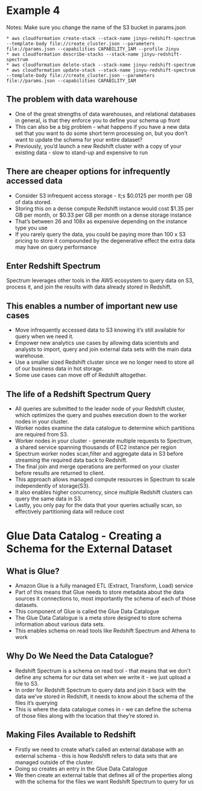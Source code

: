 # Example 4

Notes:
Make sure you change the name of the S3 bucket in params.json

```
* aws cloudformation create-stack --stack-name jinyu-redshift-spectrum --template-body file://create_cluster.json --parameters file://params.json --capabilities CAPABILITY_IAM --profile Jinyu
* aws cloudformation describe-stacks --stack-name jinyu-redshift-spectrum
* aws cloudformation delete-stack --stack-name jinyu-redshift-spectrum
* aws cloudformation update-stack --stack-name jinyu-redshift-spectrum --template-body file://create_cluster.json --parameters file://params.json --capabilities CAPABILITY_IAM
```

## The problem with data warehouse
* One of the great strengths of data warehouses, and relational databases in general, is that they enforce you to define your schema up front
* This can also be a big problem - what happens if you have a new data set that you want to do some short term processing on, but you don’t want to update the schema for your entire dataset?
* Previously, you’d launch a new Redshift cluster with a copy of your existing data - slow to stand-up and expensive to run

## There are cheaper options for infrequently accessed data
* Consider S3 infrequent access storage - it;s $0.0125 per month per GB of data stored.
* Storing this on a dense compute Redshift instance would cost $1.35 per GB per month, or $0.33 per GB per month on a dense storage instance
* That’s between 26 and 108x as expensive depending on the instance type you use
* If you rarely query the data, you could be paying more than 100 x S3 pricing to store it compounded by the degenerative effect the extra data may have on query performance

## Enter Redshift Spectrum
Spectrum leverages other tools in the AWS ecosystem to query data on S3, process it, and join the results with data already stored in Redshift.

## This enables a number of important new use cases
* Move infrequently accessed data to S3 knowing it’s still available for query when we need it.
* Empower new analytics use cases by allowing data scientists and analysts to import, query and join external data sets with the main data warehouse.
* Use a smaller sized Redshift cluster since we no longer need to store all of our business data in hot storage.
* Some use cases can move off of Redshift altogether.

## The life of a Redshift Spectrum Query
* All queries are submitted to the leader node of your Redshift cluster, which optimizes the query and pushes execution down to the worker nodes in your cluster.
* Worker nodes examine the data catalogue to determine which partitions are required from S3.
* Worker nodes in your cluster - generate multiple requests to Spectrum, a shared service spanning thousands of EC2 instance per region
* Spectrum worker nodes scan,filter and aggregate data in S3 before streaming the required data back to Redshift.
* The final join and merge operations are performed on your cluster before results are returned to client.
* This approach allows managed compute resources in Spectrum to scale independently of storage(S3).
* It also enables higher concurrency, since multiple Redshift clusters can query the same data in S3.
* Lastly, you only pay for the data that your queries actually scan, so effectively partitioning data will reduce cost


# Glue Data Catalog - Creating a Schema for the External Dataset

## What is Glue?
* Amazon Glue is a fully managed ETL (Extract, Transform, Load) service
* Part of this means that Glue needs to store metadata about the data sources it connections to, most importantly the schema of each of those datasets.
* This component of Glue is called the Glue Data Catalogue
* The Glue Data Catalogue is a meta store designed to store schema information about various data sets.
* This enables schema on read tools like Redshift Spectrum and Athena to work

## Why Do We Need the Data Catalogue?
* Redshift Spectrum is a schema on read tool - that means that we don’t define any schema for our data set when we write it - we just upload a file to S3.
* In order for Redshift Spectrum to query data and join it back with the data we’ve stored in Redshift, it needs to know about the schema of the files it’s querying
* This is where the data catalogue comes in - we can define the schema of those files along with the location that they’re stored in.

## Making Files Available to Redshift
* Firstly we need to create what’s called an external database with an external schema - this is how Redshift refers to data sets that are managed outside of the cluster.
* Doing so creates an entry in the Glue Data Catalogue
* We then create an external table that defines all of the properties along with the schema for the files we want Redshift Spectrum to query for us



